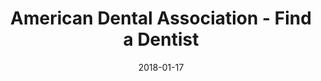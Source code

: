 ---
layout: site
title: "American Dental Association - Find a Dentist"
date: 2018-01-17
categories: [medical]
version: 2.4.10
major: 2
minor: 4
patch: 10
slug: ada-find-a-dentist
link: https://findadentist.ada.org/
submitter: lpolepeddi
permalink: /sites/:slug
---